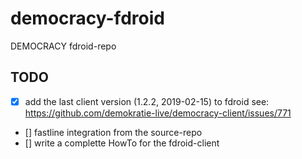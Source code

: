 # democracy-fdroid
DEMOCRACY fdroid-repo

## TODO

- [x] add the last client version (1.2.2, 2019-02-15) to fdroid
      see: https://github.com/demokratie-live/democracy-client/issues/771
- [] fastline integration from the source-repo
- [] write a complette HowTo for the fdroid-client

